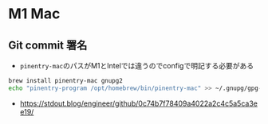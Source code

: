 # M1 Mac

## Git commit 署名

- `pinentry-mac`のパスがM1とIntelでは違うのでconfigで明記する必要がある

```bash
brew install pinentry-mac gnupg2
echo "pinentry-program /opt/homebrew/bin/pinentry-mac" >> ~/.gnupg/gpg-agent.conf
```

- https://stdout.blog/engineer/github/0c74b7f78409a4022a2c4c5a5ca3ee19/
